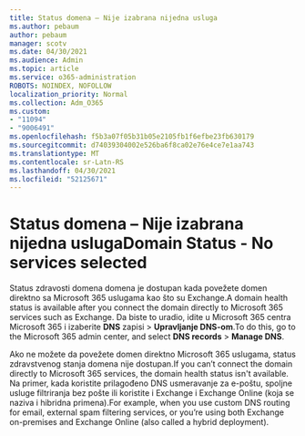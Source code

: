 ```yaml
---
title: Status domena – Nije izabrana nijedna usluga
ms.author: pebaum
author: pebaum
manager: scotv
ms.date: 04/30/2021
ms.audience: Admin
ms.topic: article
ms.service: o365-administration
ROBOTS: NOINDEX, NOFOLLOW
localization_priority: Normal
ms.collection: Adm_O365
ms.custom:
- "11094"
- "9006491"
ms.openlocfilehash: f5b3a07f05b31b05e2105fb1f6efbe23fb630179
ms.sourcegitcommit: d74039304002e526ba6f8ca02e76e4ce7e1aa743
ms.translationtype: MT
ms.contentlocale: sr-Latn-RS
ms.lasthandoff: 04/30/2021
ms.locfileid: "52125671"
---
```

# <a name="domain-status---no-services-selected"></a><span data-ttu-id="f2d46-102">Status domena – Nije izabrana nijedna usluga</span><span class="sxs-lookup"><span data-stu-id="f2d46-102">Domain Status - No services selected</span></span>

<span data-ttu-id="f2d46-103">Status zdravosti domena domena je dostupan kada povežete domen direktno sa Microsoft 365 uslugama kao što su Exchange.</span><span class="sxs-lookup"><span data-stu-id="f2d46-103">A domain health status is available after you connect the domain directly to Microsoft 365 services such as Exchange.</span></span> <span data-ttu-id="f2d46-104">Da biste to uradio, idite u Microsoft 365 centra Microsoft 365 i izaberite **DNS** zapisi  >  **Upravljanje DNS-om**.</span><span class="sxs-lookup"><span data-stu-id="f2d46-104">To do this, go to the Microsoft 365 admin center, and select **DNS records** > **Manage DNS**.</span></span>

<span data-ttu-id="f2d46-105">Ako ne možete da povežete domen direktno Microsoft 365 uslugama, status zdravstvenog stanja domena nije dostupan.</span><span class="sxs-lookup"><span data-stu-id="f2d46-105">If you can’t connect the domain directly to Microsoft 365 services, the domain health status isn't available.</span></span> <span data-ttu-id="f2d46-106">Na primer, kada koristite prilagođeno DNS usmeravanje za e-poštu, spoljne usluge filtriranja bez pošte ili koristite i Exchange i Exchange Online (koja se naziva i hibridna primena).</span><span class="sxs-lookup"><span data-stu-id="f2d46-106">For example, when you use custom DNS routing for email, external spam filtering services, or you’re using both Exchange on-premises and Exchange Online (also called a hybrid deployment).</span></span>

